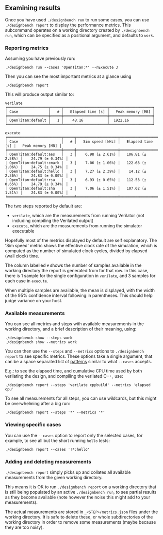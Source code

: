 ## Examining results

Once you have used `./designbench run` to run some cases, you can use
`./designbench report` to display the performance metrics. This subcommand
operates on a working directory created by `./designbench run`, which can be
specified as a positional argument, and defaults to `work`.

### Reporting metrics

Assuming you have previously run:

```shell
./designbench run --cases 'OpenTitan:*' --nExecute 3
```

Then you can see the most important metrics at a glance using

```shell
./designbench report
```

This will produce output similar to:

```
verilate
╒═══════════════════╤═════╤════════════════════╤════════════════════╕
│ Case              │   # │   Elapsed time [s] │   Peak memory [MB] │
╞═══════════════════╪═════╪════════════════════╪════════════════════╡
│ OpenTitan:default │   1 │    48.16           │  1922.16           │
╘═══════════════════╧═════╧════════════════════╧════════════════════╛

execute
╒═════════════════════════╤═════╤═══════════════════╤════════════════════╤════════════════════╕
│ Case                    │   # │   Sim speed [kHz] │   Elapsed time [s] │   Peak memory [MB] │
╞═════════════════════════╪═════╪═══════════════════╪════════════════════╪════════════════════╡
│ OpenTitan:default:aes   │   3 │    6.98 (± 2.61%) │   106.81 (± 2.58%) │    24.79 (± 0.34%) │
│ OpenTitan:default:cmark │   3 │    7.06 (± 1.06%) │   122.63 (± 1.06%) │    24.75 (± 0.34%) │
│ OpenTitan:default:hello │   3 │    7.27 (± 2.39%) │    14.12 (± 2.36%) │    24.83 (± 0.00%) │
│ OpenTitan:default:rsa   │   3 │    6.93 (± 0.65%) │   112.53 (± 0.65%) │    24.79 (± 0.34%) │
│ OpenTitan:default:sha   │   3 │    7.06 (± 1.51%) │   107.62 (± 1.51%) │    24.83 (± 0.00%) │
╘═════════════════════════╧═════╧═══════════════════╧════════════════════╧════════════════════╛
```

The two steps reported by default are:
- `verilate`, which are the measurements from running Verilator
   (not including compiling the Verilated output)
- `execute`, which are the measurements from running the simulator executable

Hopefully most of the metrics displayed by default are self explanatory. The
'Sim speed' metric shows the effective clock rate of the simulation, which
is computed as the number of simulated clock cycles, divided by elapsed (wall
clock) time.

The column labelled `#` shows the number of samples available in the working
directory the report is generated from for that row. In this case, there is
1 sample for the single configuration in `verilate`, and 3 samples for each
case in `execute`.

When multiple samples are available, the mean is displayed, with the width of
the 95% confidence interval following in parentheses. This should help judge
variance on your host.

### Available measurements

You can see all metrics and steps with available measurements in the working
directory, and a brief description of their meaning, using:

```shell
./designbench show --steps work
./designbench show --metrics work
```

You can then use the `--steps` and `--metrics` options to
`./designbench report` to see specific metrics. These options take a
single argument, that can be a space separated list of
[patterns](running.md#specifying-cases) similar to what `--cases` accepts.

E.g.: to see the elapsed time, and cumulative CPU time used by both verilating
the design, and compiling the verilated C++, use:

```shell
./designbench report --steps 'verilate cppbuild' --metrics 'elapsed cpu'
```

To see all measurements for all steps, you can use wildcards, but this
might be overwhelming after a big run:

```shell
./designbench report --steps '*' --metrics '*'
```

### Viewing specific cases

You can use the `--cases` option to report only the selected cases, for
example, to see all but the short running `hello` tests:

```shell
./designbench report --cases '!*:hello'
```

### Adding and deleting measurements

`./designbench report` simply picks up and collates all available measurements
from the given working directory.

This means it is OK to run `./designbench report` on a working directory that
is still being populated by an active `./designbench run`, to see partial
results as they become available (note however the noise this might add to
your measurements).

The actual measurements are stored in `_<STEP>/metrics.json` files under the
working directory. It is safe to delete these, or whole subdirectories of the
working directory in order to remove some measurements (maybe because they
are too noisy).